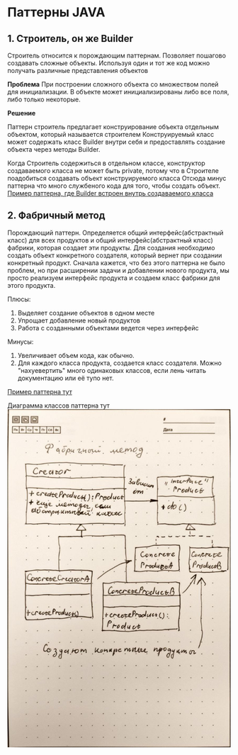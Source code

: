 ﻿# Паттерны JAVA

## 1. Строитель, он же Builder

Строитель относится к порождающим паттернам. Позволяет пошагово создавать сложные объекты. Используя один и тот же код можно получать различные представления объектов

**Проблема**
При построении сложного объекта со множеством полей для инициализации. В объекте может инициализированы либо все поля,  либо только некоторые.

**Решение**

Паттерн строитель предлагает конструирование объекта отдельным объектом, который называется  строителем
Конструируемый класс может содержать класс Builder внутри себя и предоставлять создание объекта через методы Builder.

Когда Строитель содержиться в отдельном классе, конструктор создаваемого класса не может быть private, потому что в Строителе поадобиться создавать объект конструируемого класса
Отсюда минус паттерна что много службеного кода для того, чтобы создать объект.
[Пример паттерна, где Builder встроен внутрь создаваемого класса](/src/main/java/it/polulyakh/patterns/builder/Robot.java "Нажми чтобы открыть")  


## 2. Фабричный метод

Порождающий паттерн. Определяется общий интерфейс(абстрактный класс) для всех продуктов и общий интерфейс(абстрактный класс) фабрики, которая создает эти продукты. 
Для создания необходимо создать объект конкретного создателя, который вернет при создании конкретный продукт. Сначала кажется, что без этого паттерна не было проблем,
но при расширении задачи и добавлении нового продукта, мы просто реализуем интерфейс продукта и создаем класс фабрики для этого продукта.

Плюсы:
1. Выделяет создание объектов в одном месте
2. Упрощает добавление новый продуктов
3. Работа с созданными объектами ведется через интерфейс

Минусы:
1. Увеличивает объем кода, как обычно.
2. Для каждого класса продукта, создается класс создателя. Можно "нахуевертить" много одинаковых классов, если лень читать документацию или её тупо нет.

[Пример паттерна тут](/it/polulyakh/patterns/сreational/fabric_method/FabricMethod.java)

Диаграмма классов  паттерна тут
![FabricMethod.jpg](src%2Fmain%2Fresources%2FFabricMethod.jpg)





